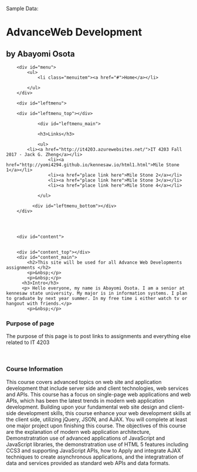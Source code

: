 <!DOCTYPE html PUBLIC "-//W3C//DTD XHTML 1.0 Transitional//EN" "http://www.w3.org/TR/xhtml1/DTD/xhtml1-transitional.dtd">
<html xmlns="http://www.w3.org/1999/xhtml">
<head>
<meta http-equiv="Content-Type" content="text/html; charset=utf-8" />
<link rel="stylesheet" type="text/css" href="style.css" />
<title>Advance web Development</title>

<script src="https://ajax.aspnetcdn.com/ajax/jQuery/jquery-3.3.1.min.js">
</script>
</head>

<body>

<div id="Ebooks">
<p>Sample Data:</p>

</div>





<div id="container">
		<div id="header">
        	<h1>Advance<span class="off">Web Development</span></h1>
            <h2>by Abayomi Osota</h2>
        </div>   
        
        <div id="menu">
        	<ul>
            	<li class="menuitem"><a href="#">Home</a></li>
                
            </ul>
        </div>
        
        <div id="leftmenu">

        <div id="leftmenu_top"></div>

				<div id="leftmenu_main">    
                
                <h3>Links</h3>
                        
                <ul>
		    <li><a href="http://it4203.azurewebsites.net/">IT 4203 Fall 2017 - Jack G. Zheng</a></li>
                    <li><a href="http://yomi4294.github.io/kennesaw.io/html1.html">Mile Stone 1</a></li>
                    <li><a href="place link here">Mile Stone 2</a></li>
                    <li><a href="place link here">Mile Stone 3</a></li>
                    <li><a href="place link here">Mile Stone 4</a></li>
                 
                </ul>
</div>
                
                
              <div id="leftmenu_bottom"></div>
        </div>
        
        
        
        
		<div id="content">
        
        
        <div id="content_top"></div>
        <div id="content_main">
        	<h2>This site will be used for all Advance Web Developments assignments </h2>
        	<p>&nbsp;</p>
           	<p>&nbsp;</p>
       	  <h3>Intro</h3>
       	  <p> Hello everyone, my name is Abayomi Osota. I am a senior at kennesaw state university. My major is in information systems. I plan to graduate by next year summer. In my free time i either watch tv or hangout with friends.</p>
        	<p>&nbsp;</p>
<h3>Purpose of page</h3>
        	<p> The purpose of this page is to post links to assignments and everything else related to IT 4203</p>
       	  <p>&nbsp;</p>
		  <h3>Course Information</h3>
       	  <p> This course covers advanced topics on web site and application development that include server side and client technologies, web services and APIs. This course has a focus on single-page web applications and web APIs, which has been the latest trends in modern web application development. Building upon your fundamental web site design and client-side development skills, this course enhance your web development skills at the client side, utilizing jQuery, JSON, and AJAX. You will complete at least one major project upon finishing this course. The objectives of this course are the explanation of  modern web application architecture, Demonstratration use of advanced applications of JavaScript and JavaScript libraries, the demonstratration use of HTML 5 features including CCS3 and supporting JavaScript APIs, how to Apply and integrate AJAX techniques to create asynchronous applications, and  the integratration of data and services provided as standard web APIs and data formats.  </p>
        	<p>&nbsp;</p>
        	
<p>&nbsp;</p>
        </div>
        
   </div>
   
   <script>
//fetches information about a specific book
$.ajax({
url: "https://www.googleapis.com/books/v1/volumes/Wfan6L9RGgYC"
}).done(function(data) {
$('#Ebooks').append(JSON.stringify(data))
});


</script>
</body>
</html>
